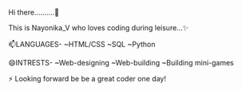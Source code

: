  Hi there..........👋
 
  This is Nayonika_V who loves coding during leisure...✨
  
  📫LANGUAGES-
  ~HTML/CSS
  ~SQL
  ~Python
  
  😄INTRESTS-
  ~Web-designing
  ~Web-building
  ~Building mini-games
  
 ⚡ Looking forward be be a great coder one day!
